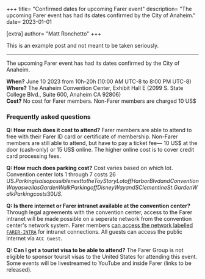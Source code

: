 +++
title= "Confirmed dates for upcoming Farer event"
description= "The upcoming Farer event has had its dates confirmed by the City of Anaheim."
date= 2023-01-01

[extra]
author= "Matt Ronchetto"
+++

This is an example post and not meant to be taken seriously.

--- --- ---

The upcoming Farer event has had its dates confirmed by the City of Anaheim.

**When?** June 10 2023 from 10h-20h (10:00 AM UTC-8 to 8:00 PM UTC-8)<br>
**Where?** The Anaheim Convention Center, Exhibit Hall E (2099 S. State College Blvd., Suite 600, Anaheim CA 92806)<br>
**Cost?** No cost for Farer members. Non-Farer members are charged 10 US$<br>

### Frequently asked questions
**Q: How much does it cost to attend?** Farer members are able to attend to free with their Farer ID card or certificate of membership. Non-Farer members are still able to attend, but have to pay a ticket fee— 10 US$ at the door (cash-only) or 15 US$ online. The higher online cost is to cover credit card processing fees.

**Q: How much does parking cost?** Cost varies based on which lot. Convention center lots 1 through 7 costs 26 US$. Parking is also possible next to the Toy Story Lot off Harbor Blvd and Convention Way as well as GardenWalk Parking off Disney Way and S Clementine St. GardenWalk Parking costs 30 US$.

**Q: Is there internet or Farer intranet available at the convention center?** Through legal agreements with the convention center, access to the Farer intranet will be made possible on a seperate network from the convention center's network system. Farer members [can access the network labelled `FARER-INTRA`](/members/lan-connect) for intranet connections. All guests can access the public internet via `ACC Guest`.

**Q: Can I get a tourist visa to be able to attend?** The Farer Group is not eligible to sponsor toursit visas to the United States for attending this event. Some events will be livestreamed to YouTube and inside Farer (links to be released).



